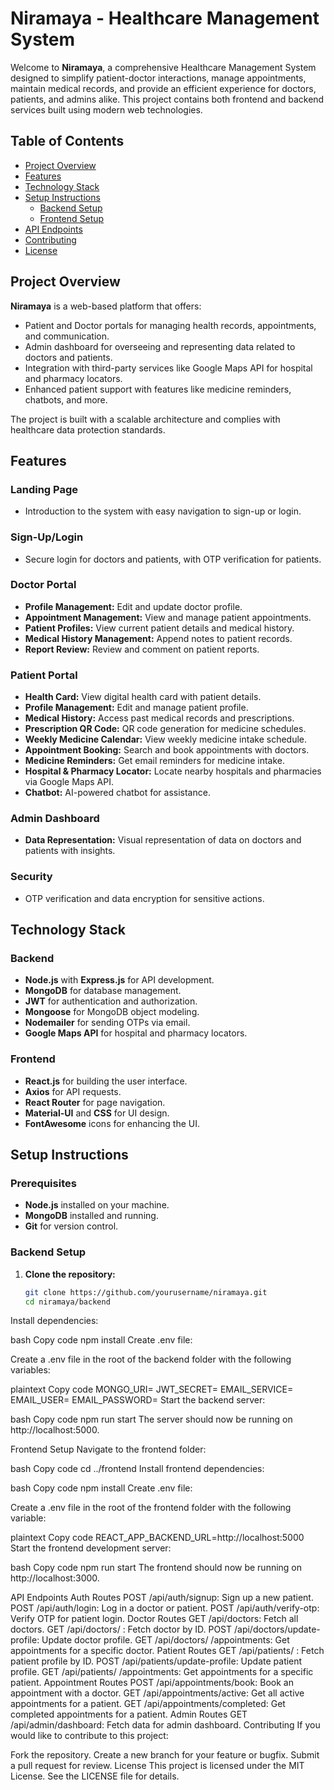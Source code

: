 # Niramaya - Healthcare Management System

Welcome to **Niramaya**, a comprehensive Healthcare Management System designed to simplify patient-doctor interactions, manage appointments, maintain medical records, and provide an efficient experience for doctors, patients, and admins alike. This project contains both frontend and backend services built using modern web technologies.

## Table of Contents

- [Project Overview](#project-overview)
- [Features](#features)
- [Technology Stack](#technology-stack)
- [Setup Instructions](#setup-instructions)
  - [Backend Setup](#backend-setup)
  - [Frontend Setup](#frontend-setup)
- [API Endpoints](#api-endpoints)
- [Contributing](#contributing)
- [License](#license)

## Project Overview

**Niramaya** is a web-based platform that offers:

- Patient and Doctor portals for managing health records, appointments, and communication.
- Admin dashboard for overseeing and representing data related to doctors and patients.
- Integration with third-party services like Google Maps API for hospital and pharmacy locators.
- Enhanced patient support with features like medicine reminders, chatbots, and more.

The project is built with a scalable architecture and complies with healthcare data protection standards.

## Features

### Landing Page
- Introduction to the system with easy navigation to sign-up or login.

### Sign-Up/Login
- Secure login for doctors and patients, with OTP verification for patients.

### Doctor Portal
- **Profile Management:** Edit and update doctor profile.
- **Appointment Management:** View and manage patient appointments.
- **Patient Profiles:** View current patient details and medical history.
- **Medical History Management:** Append notes to patient records.
- **Report Review:** Review and comment on patient reports.

### Patient Portal
- **Health Card:** View digital health card with patient details.
- **Profile Management:** Edit and manage patient profile.
- **Medical History:** Access past medical records and prescriptions.
- **Prescription QR Code:** QR code generation for medicine schedules.
- **Weekly Medicine Calendar:** View weekly medicine intake schedule.
- **Appointment Booking:** Search and book appointments with doctors.
- **Medicine Reminders:** Get email reminders for medicine intake.
- **Hospital & Pharmacy Locator:** Locate nearby hospitals and pharmacies via Google Maps API.
- **Chatbot:** AI-powered chatbot for assistance.

### Admin Dashboard
- **Data Representation:** Visual representation of data on doctors and patients with insights.

### Security
- OTP verification and data encryption for sensitive actions.

## Technology Stack

### Backend
- **Node.js** with **Express.js** for API development.
- **MongoDB** for database management.
- **JWT** for authentication and authorization.
- **Mongoose** for MongoDB object modeling.
- **Nodemailer** for sending OTPs via email.
- **Google Maps API** for hospital and pharmacy locators.

### Frontend
- **React.js** for building the user interface.
- **Axios** for API requests.
- **React Router** for page navigation.
- **Material-UI** and **CSS** for UI design.
- **FontAwesome** icons for enhancing the UI.
  
## Setup Instructions

### Prerequisites
- **Node.js** installed on your machine.
- **MongoDB** installed and running.
- **Git** for version control.

### Backend Setup

1. **Clone the repository:**

   ```bash
   git clone https://github.com/yourusername/niramaya.git
   cd niramaya/backend
Install dependencies:

bash
Copy code
npm install
Create .env file:

Create a .env file in the root of the backend folder with the following variables:

plaintext
Copy code
MONGO_URI=<your-mongodb-uri>
JWT_SECRET=<your-jwt-secret>
EMAIL_SERVICE=<your-email-service>
EMAIL_USER=<your-email-address>
EMAIL_PASSWORD=<your-email-password>
Start the backend server:

bash
Copy code
npm run start
The server should now be running on http://localhost:5000.

Frontend Setup
Navigate to the frontend folder:

bash
Copy code
cd ../frontend
Install frontend dependencies:

bash
Copy code
npm install
Create .env file:

Create a .env file in the root of the frontend folder with the following variable:

plaintext
Copy code
REACT_APP_BACKEND_URL=http://localhost:5000
Start the frontend development server:

bash
Copy code
npm run start
The frontend should now be running on http://localhost:3000.

API Endpoints
Auth Routes
POST /api/auth/signup: Sign up a new patient.
POST /api/auth/login: Log in a doctor or patient.
POST /api/auth/verify-otp: Verify OTP for patient login.
Doctor Routes
GET /api/doctors: Fetch all doctors.
GET /api/doctors/
: Fetch doctor by ID.
POST /api/doctors/update-profile: Update doctor profile.
GET /api/doctors/
/appointments: Get appointments for a specific doctor.
Patient Routes
GET /api/patients/
: Fetch patient profile by ID.
POST /api/patients/update-profile: Update patient profile.
GET /api/patients/
/appointments: Get appointments for a specific patient.
Appointment Routes
POST /api/appointments/book: Book an appointment with a doctor.
GET /api/appointments/active: Get all active appointments for a patient.
GET /api/appointments/completed: Get completed appointments for a patient.
Admin Routes
GET /api/admin/dashboard: Fetch data for admin dashboard.
Contributing
If you would like to contribute to this project:

Fork the repository.
Create a new branch for your feature or bugfix.
Submit a pull request for review.
License
This project is licensed under the MIT License. See the LICENSE file for details.
